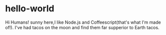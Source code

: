 # hello-world

Hi Humans!
sunny here,I like Node.js and Coffeescript(that's what I'm made of!).
I've had tacos on the moon and find them far supperior to Earth tacos.
